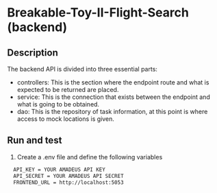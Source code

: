 # Breakable-Toy-II-Flight-Search (backend)
## Description
The backend API is divided into three essential parts:
- controllers: This is the section where the endpoint route and what is expected to be returned are placed.
- service: This is the connection that exists between the endpoint and what is going to be obtained.
- dao: This is the repository of task information, at this point is where access to mock locations is given.

## Run and test
1. Create a .env file and define the following variables
```bash
  API_KEY = YOUR AMADEUS API KEY
  API_SECRET = YOUR AMADEUS API SECRET
  FRONTEND_URL = http://localhost:5053
```
